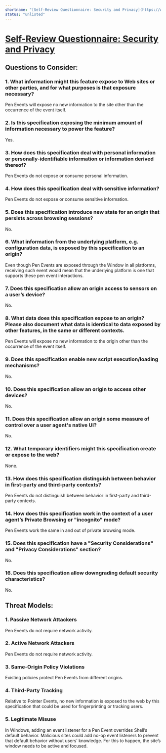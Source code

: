 ```yaml
---
shortname: "[Self-Review Questionnaire: Security and Privacy](https://w3ctag.github.io/security-questionnaire/)"
status: "unlisted"
---
```


# [Self-Review Questionnaire: Security and Privacy](https://w3ctag.github.io/security-questionnaire/)

## Questions to Consider:
### 1. What information might this feature expose to Web sites or other parties, and for what purposes is that exposure necessary?
Pen Events will expose no new information to the site other than the occurrence of the event itself.
### 2. Is this specification exposing the minimum amount of information necessary to power the feature?
Yes.
### 3. How does this specification deal with personal information or personally-identifiable information or information derived thereof?
Pen Events do not expose or consume personal information.
### 4. How does this specification deal with sensitive information?
Pen Events do not expose or consume sensitive information.
### 5. Does this specification introduce new state for an origin that persists across browsing sessions?
No.
### 6. What information from the underlying platform, e.g. configuration data, is exposed by this specification to an origin?
Even though Pen Events are exposed through the Window in all platforms, receiving such event would mean that the underlying platform is one that supports these pen event interactions.
### 7. Does this specification allow an origin access to sensors on a user’s device?
No.
### 8. What data does this specification expose to an origin? Please also document what data is identical to data exposed by other features, in the same or different contexts.
Pen Events will expose no new information to the origin other than the occurrence of the event itself.
### 9. Does this specification enable new script execution/loading mechanisms?
No.
### 10. Does this specification allow an origin to access other devices?
No.
### 11. Does this specification allow an origin some measure of control over a user agent's native UI?
No.
### 12. What temporary identifiers might this specification create or expose to the web?
None.
### 13. How does this specification distinguish between behavior in first-party and third-party contexts?
Pen Events do not distinguish between behavior in first-party and third-party contexts.
### 14. How does this specification work in the context of a user agent’s Private Browsing or "incognito" mode?
Pen Events work the same in and out of private browsing mode.
### 15. Does this specification have a "Security Considerations" and "Privacy Considerations" section?
No.
### 16. Does this specification allow downgrading default security characteristics?
No.

## Threat Models:
### 1. Passive Network Attackers
Pen Events do not require network activity.
### 2. Active Network Attackers
Pen Events do not require network activity.
### 3. Same-Origin Policy Violations
Existing policies protect Pen Events from different origins.
### 4. Third-Party Tracking
Relative to Pointer Events, no new information is exposed to the web by this specification that could be used for fingerprinting or tracking users.
### 5. Legitimate Misuse
In Windows, adding an event listener for a Pen Event overrides Shell’s default behavior. Malicious sites could add no-op event listeners to prevent that default behavior without users’ knowledge. For this to happen, the site’s window needs to be active and focused. 
